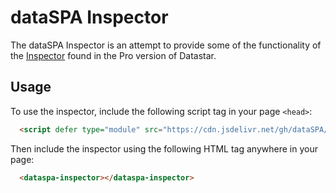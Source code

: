 # dataSPA Inspector

The dataSPA Inspector is an attempt to provide some of the functionality of the
[Inspector](https://data-star.dev/reference/datastar_pro#datastar-inspector)
found in the Pro version of Datastar.

## Usage

To use the inspector, include the following script tag in your page `<head>`:

```html
  <script defer type="module" src="https://cdn.jsdelivr.net/gh/dataSPA/dataSPA-inspector@main/dataspa-inspector.bundled.js"></script>
```

Then include the inspector using the following HTML tag anywhere in your page:

```html
  <dataspa-inspector></dataspa-inspector>
```

